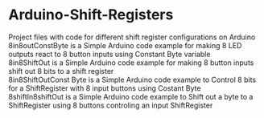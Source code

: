 # Arduino-Shift-Registers
Project files with code for different shift register configurations on Arduino <BR />
8in8outConstByte is a Simple Arduino code example for making 8 LED outputs react to 8 button inputs using Constant Byte variable <BR />
8in8ShiftOut is a Simple Arduino code example for making 8 button inputs shift out 8 bits to a shift register <BR />
8in8ShiftOutConst Byte is a Simple Arduino code example to Control 8 bits for a ShiftRegister with 8 input buttons using Costant Byte <BR />
8shiftIn8shiftOut is a Simple Arduino code example to Shift out a byte to a ShiftRegister using 8 buttons controling an input ShiftRegister <BR />
